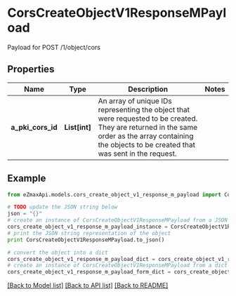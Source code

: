 # CorsCreateObjectV1ResponseMPayload

Payload for POST /1/object/cors

## Properties
Name | Type | Description | Notes
------------ | ------------- | ------------- | -------------
**a_pki_cors_id** | **List[int]** | An array of unique IDs representing the object that were requested to be created.  They are returned in the same order as the array containing the objects to be created that was sent in the request. | 

## Example

```python
from eZmaxApi.models.cors_create_object_v1_response_m_payload import CorsCreateObjectV1ResponseMPayload

# TODO update the JSON string below
json = "{}"
# create an instance of CorsCreateObjectV1ResponseMPayload from a JSON string
cors_create_object_v1_response_m_payload_instance = CorsCreateObjectV1ResponseMPayload.from_json(json)
# print the JSON string representation of the object
print CorsCreateObjectV1ResponseMPayload.to_json()

# convert the object into a dict
cors_create_object_v1_response_m_payload_dict = cors_create_object_v1_response_m_payload_instance.to_dict()
# create an instance of CorsCreateObjectV1ResponseMPayload from a dict
cors_create_object_v1_response_m_payload_form_dict = cors_create_object_v1_response_m_payload.from_dict(cors_create_object_v1_response_m_payload_dict)
```
[[Back to Model list]](../README.md#documentation-for-models) [[Back to API list]](../README.md#documentation-for-api-endpoints) [[Back to README]](../README.md)


